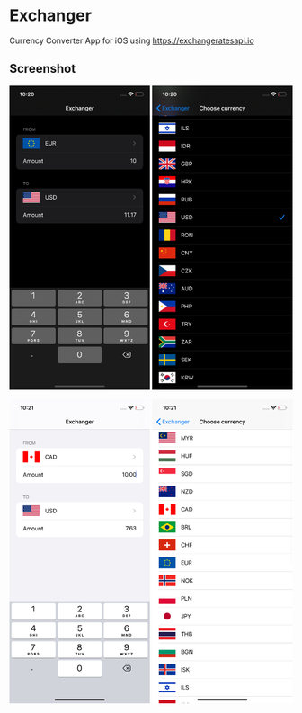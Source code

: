 # Exchanger

Currency Converter App for iOS using https://exchangeratesapi.io

## Screenshot

<p>
  <img width="250px" src="https://raw.githubusercontent.com/froesmatheus/exchanger-ios-app/master/screenshots/screenshot1-dark.png">
  <img width="250px" src="https://raw.githubusercontent.com/froesmatheus/exchanger-ios-app/master/screenshots/screenshot2-dark.png">
</p>

<p>
  <img width="250px" src="https://raw.githubusercontent.com/froesmatheus/exchanger-ios-app/master/screenshots/screenshot1-light.png">
  <img width="250px" src="https://raw.githubusercontent.com/froesmatheus/exchanger-ios-app/master/screenshots/screenshot2-light.png">
</p>
